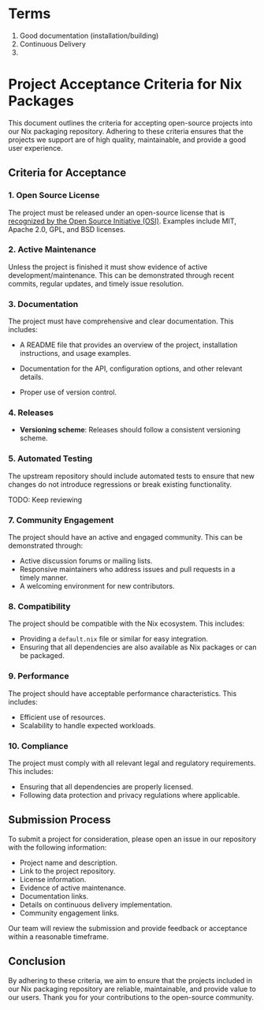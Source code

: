 # Terms

1. Good documentation (installation/building)
2. Continuous Delivery
3. 


# Project Acceptance Criteria for Nix Packages

This document outlines the criteria for accepting open-source projects into our Nix packaging repository. Adhering to these criteria ensures that the projects we support are of high quality, maintainable, and provide a good user experience.

## Criteria for Acceptance

### 1. Open Source License
The project must be released under an open-source license that is [recognized by the Open Source Initiative (OSI)](https://opensource.org/licenses). Examples include MIT, Apache 2.0, GPL, and BSD licenses.

### 2. Active Maintenance
Unless the project is finished it must show evidence of active development/maintenance. This can be demonstrated through recent commits, regular updates, and timely issue resolution.

### 3. Documentation
The project must have comprehensive and clear documentation. This includes:
- A README file that provides an overview of the project, installation instructions, and usage examples.
- Documentation for the API, configuration options, and other relevant details.

- Proper use of version control.

### 4. Releases
- **Versioning scheme**: Releases should follow a consistent versioning scheme.

### 5. Automated Testing
The upstream repository should include automated tests to ensure that new changes do not introduce regressions or break existing functionality.

TODO: Keep reviewing
### 7. Community Engagement
The project should have an active and engaged community. This can be demonstrated through:
- Active discussion forums or mailing lists.
- Responsive maintainers who address issues and pull requests in a timely manner.
- A welcoming environment for new contributors.

### 8. Compatibility
The project should be compatible with the Nix ecosystem. This includes:
- Providing a `default.nix` file or similar for easy integration.
- Ensuring that all dependencies are also available as Nix packages or can be packaged.

### 9. Performance
The project should have acceptable performance characteristics. This includes:
- Efficient use of resources.
- Scalability to handle expected workloads.

### 10. Compliance
The project must comply with all relevant legal and regulatory requirements. This includes:
- Ensuring that all dependencies are properly licensed.
- Following data protection and privacy regulations where applicable.

## Submission Process

To submit a project for consideration, please open an issue in our repository with the following information:
- Project name and description.
- Link to the project repository.
- License information.
- Evidence of active maintenance.
- Documentation links.
- Details on continuous delivery implementation.
- Community engagement links.

Our team will review the submission and provide feedback or acceptance within a reasonable timeframe.

## Conclusion

By adhering to these criteria, we aim to ensure that the projects included in our Nix packaging repository are reliable, maintainable, and provide value to our users. Thank you for your contributions to the open-source community.

